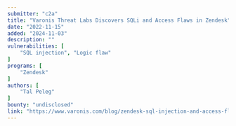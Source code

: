 ```yaml
---
submitter: "c2a"
title: "Varonis Threat Labs Discovers SQLi and Access Flaws in Zendesk"
date: "2022-11-15"
added: "2024-11-03"
description: ""
vulnerabilities: [
    "SQL injection", "Logic flaw"
]
programs: [
    "Zendesk"
]
authors: [
    "Tal Peleg"
]
bounty: "undisclosed"
link: "https://www.varonis.com/blog/zendesk-sql-injection-and-access-flaws"
---
```




